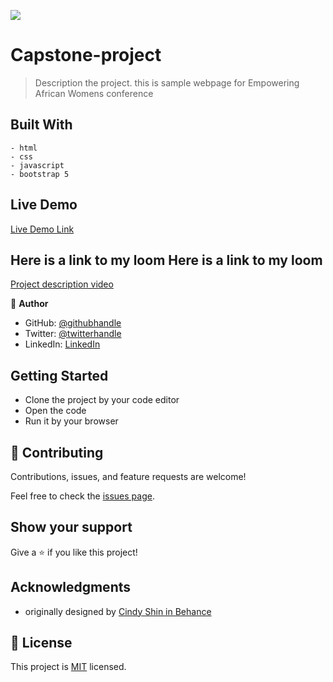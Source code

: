 ![](https://img.shields.io/badge/Microverse-blueviolet)

# Capstone-project

> Description the project.
this is sample webpage for Empowering African Womens conference

## Built With
    - html
    - css 
    - javascript
    - bootstrap 5

## Live Demo 

[Live Demo Link](https://abigiyaty.github.io/Empowering-African-Women//)

## Here is a link to my loom Here is a link to my loom

[Project description video](https://www.loom.com/share/b22a80543d3e49198d01432e7e6a8960/)

👤 **Author**

- GitHub: [@githubhandle](https://github.com/AbigiyaTY)
- Twitter: [@twitterhandle](https://twitter.com/AbigiyaTY)
- LinkedIn: [LinkedIn](https://www.linkedin.com/in/abigiya-tadesse-6a0052234)

## Getting Started

- Clone the project by your code editor
- Open the code
- Run it by your browser

## 🤝 Contributing

Contributions, issues, and feature requests are welcome!

Feel free to check the [issues page](../../issues/).

## Show your support

Give a ⭐️ if you like this project!

## Acknowledgments

- originally designed by [Cindy Shin in Behance](https://www.behance.net/gallery/29845175/CC-Global-Summit-2015)

## 📝 License


This project is [MIT](./MIT.md) licensed.

